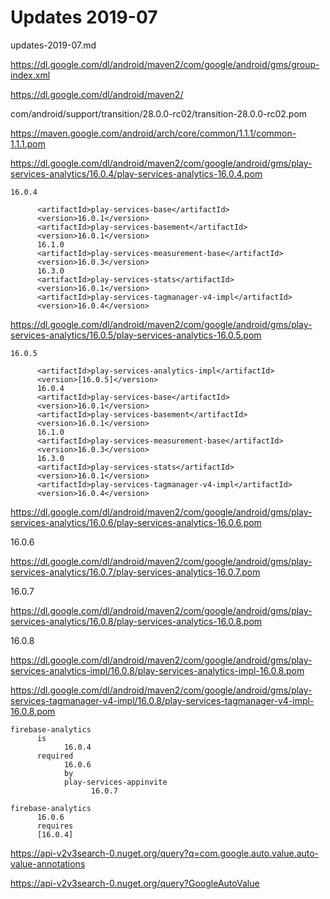 # Updates 2019-07

updates-2019-07.md

https://dl.google.com/dl/android/maven2/com/google/android/gms/group-index.xml

https://dl.google.com/dl/android/maven2/

com/android/support/transition/28.0.0-rc02/transition-28.0.0-rc02.pom

https://maven.google.com/android/arch/core/common/1.1.1/common-1.1.1.pom

https://dl.google.com/dl/android/maven2/com/google/android/gms/play-services-analytics/16.0.4/play-services-analytics-16.0.4.pom


```
16.0.4

      <artifactId>play-services-base</artifactId>
      <version>16.0.1</version>
      <artifactId>play-services-basement</artifactId>
      <version>16.0.1</version>
      16.1.0
      <artifactId>play-services-measurement-base</artifactId>
      <version>16.0.3</version>
      16.3.0
      <artifactId>play-services-stats</artifactId>
      <version>16.0.1</version>
      <artifactId>play-services-tagmanager-v4-impl</artifactId>
      <version>16.0.4</version>
```
https://dl.google.com/dl/android/maven2/com/google/android/gms/play-services-analytics/16.0.5/play-services-analytics-16.0.5.pom

```
16.0.5

      <artifactId>play-services-analytics-impl</artifactId>
      <version>[16.0.5]</version>
      16.0.4
      <artifactId>play-services-base</artifactId>
      <version>16.0.1</version>
      <artifactId>play-services-basement</artifactId>
      <version>16.0.1</version>
      16.1.0
      <artifactId>play-services-measurement-base</artifactId>
      <version>16.0.3</version>
      16.3.0
      <artifactId>play-services-stats</artifactId>
      <version>16.0.1</version>
      <artifactId>play-services-tagmanager-v4-impl</artifactId>
      <version>16.0.4</version>
```


https://dl.google.com/dl/android/maven2/com/google/android/gms/play-services-analytics/16.0.6/play-services-analytics-16.0.6.pom

16.0.6

https://dl.google.com/dl/android/maven2/com/google/android/gms/play-services-analytics/16.0.7/play-services-analytics-16.0.7.pom

16.0.7

https://dl.google.com/dl/android/maven2/com/google/android/gms/play-services-analytics/16.0.8/play-services-analytics-16.0.8.pom

16.0.8

https://dl.google.com/dl/android/maven2/com/google/android/gms/play-services-analytics-impl/16.0.8/play-services-analytics-impl-16.0.8.pom



https://dl.google.com/dl/android/maven2/com/google/android/gms/play-services-tagmanager-v4-impl/16.0.8/play-services-tagmanager-v4-impl-16.0.8.pom


```
firebase-analytics
      is
            16.0.4
      required
            16.0.6
            by
            play-services-appinvite
                  16.0.7

firebase-analytics
      16.0.6
      requires
      [16.0.4]
```

https://api-v2v3search-0.nuget.org/query?q=com.google.auto.value.auto-value-annotations     

https://api-v2v3search-0.nuget.org/query?GoogleAutoValue